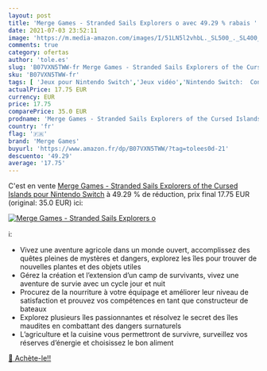 ```yaml
---
layout: post
title: 'Merge Games - Stranded Sails Explorers o avec 49.29 % rabais '
date: 2021-07-03 23:52:11
image: 'https://m.media-amazon.com/images/I/51LN5l2vhbL._SL500_._SL400_.jpg'
comments: true
category: ofertas
author: 'tole.es'
slug: 'B07VXN5TWW-fr Merge Games - Stranded Sails Explorers of the Cursed...'
sku: 'B07VXN5TWW-fr'
tags: [ 'Jeux pour Nintendo Switch','Jeux vidéo','Nintendo Switch:  Consoles, jeux et accessoires','merge games', ]
actualPrice: 17.75 EUR
currency: EUR
price: 17.75
comparePrice: 35.0 EUR
prodname: 'Merge Games - Stranded Sails Explorers of the Cursed Islands pour Nintendo Switch'
country: 'fr'
flag: '🇫🇷'
brand: 'Merge Games'
buyurl: 'https://www.amazon.fr/dp/B07VXN5TWW/?tag=tolees0d-21'
descuento: '49.29'
average: '17.75'
---
```


C'est en vente [Merge Games - Stranded Sails Explorers of the Cursed Islands pour Nintendo Switch](https://www.amazon.fr/dp/B07VXN5TWW/?tag=tolees0d-21)  à  49.29 % de réduction, prix final  17.75 EUR (original: 35.0 EUR) ici:

[![Merge Games - Stranded Sails Explorers o](https://m.media-amazon.com/images/I/51LN5l2vhbL._SL500_._SL400_.jpg)](https://www.amazon.fr/dp/B07VXN5TWW/?tag=tolees0d-21)

ℹ️:

- Vivez une aventure agricole dans un monde ouvert, accomplissez des quêtes pleines de mystères et dangers, explorez les îles pour trouver de nouvelles plantes et des objets utiles
- Gérez la création et l’extension d’un camp de survivants, vivez une aventure de survie avec un cycle jour et nuit
- Procurez de la nourriture à votre équipage et améliorer leur niveau de satisfaction et prouvez vos compétences en tant que constructeur de bateaux
- Explorez plusieurs îles passionnantes et résolvez le secret des îles maudites en combattant des dangers surnaturels
- L’agriculture et la cuisine vous permettront de survivre, surveillez vos réserves d’énergie et choisissez le bon aliment

[🛒 Achète-le!!](https://www.amazon.fr/dp/B07VXN5TWW/?tag=tolees0d-21)
